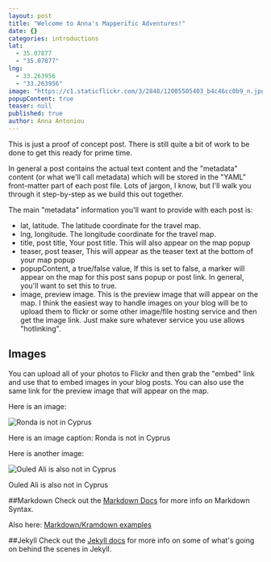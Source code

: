 ```yaml
---
layout: post
title: "Welcome to Anna's Mapperific Adventures!"
date: {}
categories: introductions
lat: 
  - 35.07877
  - "35.07877"
lng: 
  - 33.263956
  - "33.263956"
image: "https://c1.staticflickr.com/3/2848/12005505403_b4c46cc0b9_n.jpg"
popupContent: true
teaser: null
published: true
author: Anna Antoniou
---
```


This is just a proof of concept post. There is still quite a bit of work to be done to get this ready for prime time.

In general a post contains the actual text content and the "metadata" content (or what we'll call metadata) which will be stored in the "YAML" front-matter part of each post file. Lots of jargon, I know, but I'll walk you through it step-by-step as we build this out together.

The main "metadata" information you'll want to provide with each post is:

* lat, latitude. The latitude coordinate for the travel map.
* lng, longitude. The longitude coordinate for the travel map.
* title, post title, Your post title. This will also appear on the map popup
* teaser, post teaser, This will appear as the teaser text at the bottom of your map popup
* popupContent, a true/false value, If this is set to false, a marker will appear on the map for this post sans popup or post link. In general, you'll want to set this to true.
* image, preview image. This is the preview image that will appear on the map. I think the easiest way to handle images on your blog will be to upload them to flickr or some other image/file hosting service and then get the image link. Just make sure whatever service you use allows "hotlinking". 

## Images
You can upload all of your photos to Flickr and then grab the "embed" link and use that to embed images in your blog posts. You can also use the same link for the preview image that will appear on the map. 

Here is an image: 

![Ronda is not in Cyprus](https://c3.staticflickr.com/3/2848/12005505403_b4c46cc0b9_z.jpg "Ronda is not in Cyprus")

Here is an image caption: Ronda is not in Cyprus

Here is another image: 

![Ouled Ali is also not in Cyprus](https://c2.staticflickr.com/4/3786/12016956776_606a4a61d9_z.jpg "Ouled Ali is not in Cyrpus")

Ouled Ali is also not in Cyprus

##Markdown
Check out the [Markdown Docs](http://daringfireball.net/projects/markdown/) for more info on Markdown Syntax.

Also here: [Markdown/Kramdown examples](http://makandracards.com/makandra/6683-markdown-kramdown-examples)

##Jekyll
Check out the [Jekyll docs][jekyll] for more info on some of what's going on behind the scenes in Jekyll.

[jekyll]:      http://jekyllrb.com
